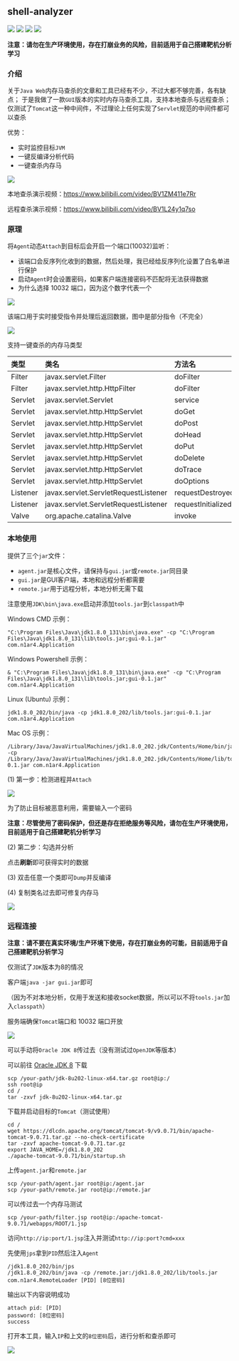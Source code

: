 ## shell-analyzer
![](https://img.shields.io/badge/build-passing-brightgreen)
![](https://img.shields.io/badge/build-Java%208-orange)
![](https://img.shields.io/github/downloads/4ra1n/shell-analyzer/total)
![](https://img.shields.io/github/v/release/4ra1n/shell-analyzer)

**注意：请勿在生产环境使用，存在打崩业务的风险，目前适用于自己搭建靶机分析学习**

### 介绍

关于`Java Web`内存马查杀的文章和工具已经有不少，不过大都不够完善，各有缺点；
于是我做了一款`GUI`版本的实时内存马查杀工具，支持本地查杀与远程查杀；
仅测试了`Tomcat`这一种中间件，不过理论上任何实现了`Servlet`规范的中间件都可以查杀

优势：
- 实时监控目标`JVM`
- 一键反编译分析代码
- 一键查杀内存马

![](img/0000.jpg)

本地查杀演示视频：https://www.bilibili.com/video/BV1ZM411e7Rr

远程查杀演示视频：https://www.bilibili.com/video/BV1L24y1q7so

### 原理

将`Agent`动态`Attach`到目标后会开启一个端口(10032)监听：
- 该端口会反序列化收到的数据，然后处理，我已经给反序列化设置了白名单进行保护
- 启动`Agent`时会设置密码，如果客户端连接密码不匹配将无法获得数据
- 为什么选择 10032 端口，因为这个数字代表一个

![](img/0005.png)

该端口用于实时接受指令并处理后返回数据，图中是部分指令（不完全）

![](img/0006.png)

支持一键查杀的内存马类型

| 类型       | 类名                                   | 方法名                | 
|:---------|:-------------------------------------|:-------------------|
| Filter   | javax.servlet.Filter                 | doFilter           | 
| Filter   | javax.servlet.http.HttpFilter        | doFilter           | 
| Servlet  | javax.servlet.Servlet                | service            | 
| Servlet  | javax.servlet.http.HttpServlet       | doGet              | 
| Servlet  | javax.servlet.http.HttpServlet       | doPost             | 
| Servlet  | javax.servlet.http.HttpServlet       | doHead             | 
| Servlet  | javax.servlet.http.HttpServlet       | doPut              | 
| Servlet  | javax.servlet.http.HttpServlet       | doDelete           | 
| Servlet  | javax.servlet.http.HttpServlet       | doTrace            | 
| Servlet  | javax.servlet.http.HttpServlet       | doOptions          | 
| Listener | javax.servlet.ServletRequestListener | requestDestroyed   | 
| Listener | javax.servlet.ServletRequestListener | requestInitialized | 
| Valve    | org.apache.catalina.Valve            | invoke             |

### 本地使用

提供了三个`jar`文件：
- `agent.jar`是核心文件，请保持与`gui.jar`或`remote.jar`同目录
- `gui.jar`是GUI客户端，本地和远程分析都需要
- `remote.jar`用于远程分析，本地分析无需下载

注意使用`JDK\bin\java.exe`启动并添加`tools.jar`到`classpath`中

Windows CMD 示例：

```shell
"C:\Program Files\Java\jdk1.8.0_131\bin\java.exe" -cp "C:\Program Files\Java\jdk1.8.0_131\lib\tools.jar;gui-0.1.jar" com.n1ar4.Application
```

Windows Powershell 示例：

```shell
& "C:\Program Files\Java\jdk1.8.0_131\bin\java.exe" -cp "C:\Program Files\Java\jdk1.8.0_131\lib\tools.jar;gui-0.1.jar" com.n1ar4.Application
```

Linux (Ubuntu) 示例：

```shell
jdk1.8.0_202/bin/java -cp jdk1.8.0_202/lib/tools.jar:gui-0.1.jar com.n1ar4.Application
```

Mac OS 示例：

```shell
/Library/Java/JavaVirtualMachines/jdk1.8.0_202.jdk/Contents/Home/bin/java -cp /Library/Java/JavaVirtualMachines/jdk1.8.0_202.jdk/Contents/Home/lib/tools.jar:gui-0.1.jar com.n1ar4.Application
```

(1) 第一步：检测进程并`Attach`

![](img/0003.jpg)

为了防止目标被恶意利用，需要输入一个密码

**注意：尽管使用了密码保护，但还是存在拒绝服务等风险，请勿在生产环境使用，目前适用于自己搭建靶机分析学习**

(2) 第二步：勾选并分析

点击**刷新**即可获得实时的数据

(3) 双击任意一个类即可`Dump`并反编译

(4) 复制类名过去即可修复内存马

![](img/0004.jpg)

### 远程连接

**注意：请不要在真实环境/生产环境下使用，存在打崩业务的可能，目前适用于自己搭建靶机分析学习**

仅测试了`JDK`版本为8的情况

客户端`java -jar gui.jar`即可

（因为不对本地分析，仅用于发送和接收socket数据，所以可以不将`tools.jar`加入`classpath`）

服务端确保`Tomcat`端口和 10032 端口开放

![](img/0007.png)

可以手动将`Oracle JDK 8`传过去（没有测试过`OpenJDK`等版本）

可以前往 [Oracle JDK 8](https://www.oracle.com/java/technologies/javase/javase8-archive-downloads.html) 下载  

```shell
scp /your-path/jdk-8u202-linux-x64.tar.gz root@ip:/
ssh root@ip
cd /
tar -zxvf jdk-8u202-linux-x64.tar.gz
```

下载并启动目标的`Tomcat`（测试使用）

```shell
cd /
wget https://dlcdn.apache.org/tomcat/tomcat-9/v9.0.71/bin/apache-tomcat-9.0.71.tar.gz --no-check-certificate
tar -zxvf apache-tomcat-9.0.71.tar.gz
export JAVA_HOME=/jdk1.8.0_202
./apache-tomcat-9.0.71/bin/startup.sh
```

上传`agent.jar`和`remote.jar`

```shell
scp /your-path/agent.jar root@ip:/agent.jar
scp /your-path/remote.jar root@ip:/remote.jar
```

可以传过去一个内存马测试

```shell
scp /your-path/filter.jsp root@ip:/apache-tomcat-9.0.71/webapps/ROOT/1.jsp
```

访问`http://ip:port/1.jsp`注入并测试`http://ip:port?cmd=xxx`

先使用`jps`拿到`PID`然后注入`Agent`

```shell
/jdk1.8.0_202/bin/jps
/jdk1.8.0_202/bin/java -cp /remote.jar:/jdk1.8.0_202/lib/tools.jar com.n1ar4.RemoteLoader [PID] [8位密码]
```

输出以下内容说明成功

```shell
attach pid: [PID]
password: [8位密码]
success
```

打开本工具，输入`IP`和上文的`8位密码`后，进行分析和查杀即可

![](img/0002.jpg)
